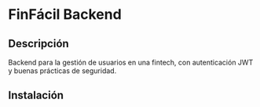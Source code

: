 # FinFácil Backend 

## Descripción
Backend para la gestión de usuarios en una fintech, con autenticación JWT y buenas prácticas de seguridad.

## Instalación